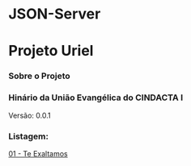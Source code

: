 # JSON-Server

# Projeto Uriel
### Sobre o Projeto

### Hinário da União Evangélica do CINDACTA I
Versão: 0.0.1

### Listagem:
[01 - Te Exaltamos](lyric01.json)